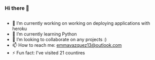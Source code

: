 ### Hi there 👋

## 
- 🔭 I’m currently working on working on deploying applications with heroku
- 🌱 I’m currently learning Python 
- 👯 I’m looking to collaborate on any projects :)
- 📫 How to reach me: emmavazquez13@outlook.com
- ⚡ Fun fact: I've visited 21 countires 
<!--
**emmavazquez13/emmavazquez13** is a ✨ _special_ ✨ repository because its `README.md` (this file) appears on your GitHub profile.

Here are some ideas to get you started:

- 🔭 I’m currently working on working on deploying applications with heroku
- 🌱 I’m currently learning Python 
- 👯 I’m looking to collaborate on any projects :)
- 📫 How to reach me: emmavazquez13@outlook.com
- ⚡ Fun fact: I've visited 21 countires 
-->
